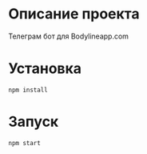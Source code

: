 # Описание проекта

Телеграм бот для Bodylineapp.com

# Установка

    npm install

# Запуск

    npm start